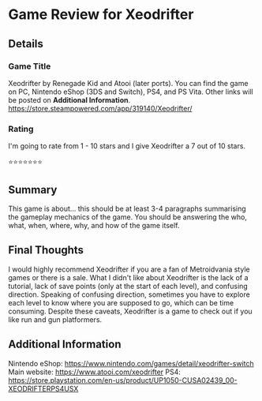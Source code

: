 # Game Review for Xeodrifter

## Details

### Game Title
Xeodrifter by Renegade Kid and Atooi (later ports). You can find the game on PC, Nintendo eShop (3DS and Switch), PS4, and PS Vita. Other links will be posted on **Additional Information**.
https://store.steampowered.com/app/319140/Xeodrifter/

### Rating
I'm going to rate from 1 - 10 stars and I give Xeodrifter a 7 out of 10 stars.

:star::star::star::star::star::star::star:

## Summary
This game is about... this should be at least 3-4 paragraphs summarising the gameplay mechanics of the game. You should be answering the who, what, when, where, why, and how of the game itself.

## Final Thoughts
I would highly recommend Xeodrifter if you are a fan of Metroidvania style games or there is a sale. What I didn't like about Xeodrifter is the lack of a tutorial, lack of save points (only at the start of each level), and confusing direction. Speaking of confusing direction, sometimes you have to explore each level to know where you are supposed to go, which can be time consuming. Despite these caveats, Xeodrifter is a game to check out if you like run and gun platformers.

## Additional Information
Nintendo eShop: https://www.nintendo.com/games/detail/xeodrifter-switch
Main website: https://www.atooi.com/xeodrifter
PS4: https://store.playstation.com/en-us/product/UP1050-CUSA02439_00-XEODRIFTERPS4USX
